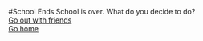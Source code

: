 #School Ends
School is over. What do you decide to do?    
[Go out with friends](/mcd.md)  
[Go home](/home.md)
